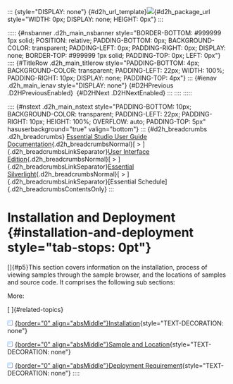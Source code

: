 ::: {style="DISPLAY: none"}
[](ms-xhelp:///?Id=d2h_url_template){#d2h_url_template}![](!package_url!){#d2h_package_url style="WIDTH: 0px; DISPLAY: none; HEIGHT: 0px"}
:::

::::: {#nsbanner .d2h_main_nsbanner style="BORDER-BOTTOM: #999999 1px solid; POSITION: relative; PADDING-BOTTOM: 0px; BACKGROUND-COLOR: transparent; PADDING-LEFT: 0px; PADDING-RIGHT: 0px; DISPLAY: none; BORDER-TOP: #999999 1px solid; PADDING-TOP: 0px; LEFT: 0px"}
:::: {#TitleRow .d2h_main_titlerow style="PADDING-BOTTOM: 4px; BACKGROUND-COLOR: transparent; PADDING-LEFT: 22px; WIDTH: 100%; PADDING-RIGHT: 10px; DISPLAY: none; PADDING-TOP: 4px"}
::: {#ienav .d2h_main_ienav style="DISPLAY: none"}
[](ms-xhelp:///?Id=4c2c4a51-74c8-47c4-809d-cf89ba4e21d3){#D2HPrevious .D2HPreviousEnabled}  [](ms-xhelp:///?Id=6c2bd1b0-83d5-4a43-b06f-ec987652c4ea){#D2HNext .D2HNextEnabled}
:::
::::
:::::

:::: {#nstext .d2h_main_nstext style="PADDING-BOTTOM: 10px; BACKGROUND-COLOR: transparent; PADDING-LEFT: 22px; PADDING-RIGHT: 10px; HEIGHT: 100%; OVERFLOW: auto; PADDING-TOP: 5px" hasuserbackground="true" valign="bottom"}
::: {#d2h_breadcrumbs .d2h_breadcrumbs}
[Essential Studio User Guide Documentation](ms-xhelp:///?Id=12457748-09e3-4d74-a240-8e049cedf030){.d2h_breadcrumbsNormal}[ \> ]{.d2h_breadcrumbsLinkSeparator}[User Interface Edition](ms-xhelp:///?Id=c29296b7-531c-413b-a0ec-488ca1f7f669){.d2h_breadcrumbsNormal}[ \> ]{.d2h_breadcrumbsLinkSeparator}[Essential Silverlight](ms-xhelp:///?Id=66221bd1-ba2e-43c2-94a7-618f50e01d24){.d2h_breadcrumbsNormal}[ \> ]{.d2h_breadcrumbsLinkSeparator}[Essential Schedule]{.d2h_breadcrumbsContentsOnly}
:::

# Installation and Deployment {#installation-and-deployment style="tab-stops: 0pt"}

[]{#p5}This section covers information on the installation, process of viewing samples through the sample browser, and the locations of samples and source code. It comprises the following sub sections:

More:

[ ]{#related-topics}

[![](button.gif){border="0" align="absMiddle"}Installation](ms-xhelp:///?Id=6c2bd1b0-83d5-4a43-b06f-ec987652c4ea){style="TEXT-DECORATION: none"}

[![](button.gif){border="0" align="absMiddle"}Sample and Location](ms-xhelp:///?Id=42b4db5e-1cf6-4d01-a912-7cef8c7b9e50){style="TEXT-DECORATION: none"}

[![](button.gif){border="0" align="absMiddle"}Deployment Requirement](ms-xhelp:///?Id=788cb880-c748-4e4b-ade8-5b537a5c05bb){style="TEXT-DECORATION: none"}
::::
